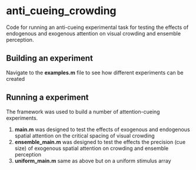 # anti_cueing_crowding
Code for running an anti-cueing experimental task for testing the effects of endogenous and exogenous attention on visual crowding and ensemble perception. 

## Building an experiment
Navigate to the **examples.m** file to see how different experiments can be created

## Running a experiment
The framework was used to build a number of attention-cueing experiments. 
1. **main.m** was designed to test the effects of exogenous and endogenous spatial attention on the critical spacing of visual crowding
2. **ensemble_main.m** was designed to test the effects the precision (cue size) of exogenous spatial attention on crowding and ensemble perception
3. **uniform_main.m** same as above but on a uniform stimulus array
